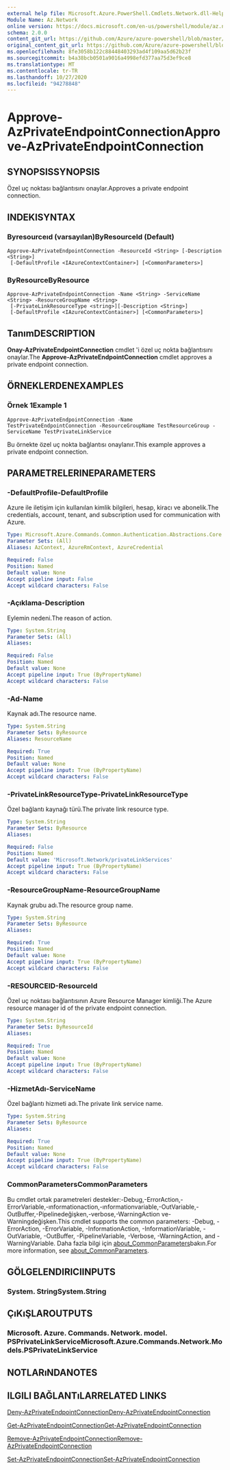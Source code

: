 ```yaml
---
external help file: Microsoft.Azure.PowerShell.Cmdlets.Network.dll-Help.xml
Module Name: Az.Network
online version: https://docs.microsoft.com/en-us/powershell/module/az.network/approve-azprivateendpointconnection
schema: 2.0.0
content_git_url: https://github.com/Azure/azure-powershell/blob/master/src/Network/Network/help/Approve-AzPrivateEndpointConnection.md
original_content_git_url: https://github.com/Azure/azure-powershell/blob/master/src/Network/Network/help/Approve-AzPrivateEndpointConnection.md
ms.openlocfilehash: 8fe3058b122c88448403293ad4f109aa5d62b23f
ms.sourcegitcommit: b4a38bcb0501a9016a4998efd377aa75d3ef9ce8
ms.translationtype: MT
ms.contentlocale: tr-TR
ms.lasthandoff: 10/27/2020
ms.locfileid: "94278848"
---
```

# <span data-ttu-id="18372-101">Approve-AzPrivateEndpointConnection</span><span class="sxs-lookup"><span data-stu-id="18372-101">Approve-AzPrivateEndpointConnection</span></span>

## <span data-ttu-id="18372-102">SYNOPSIS</span><span class="sxs-lookup"><span data-stu-id="18372-102">SYNOPSIS</span></span>
<span data-ttu-id="18372-103">Özel uç noktası bağlantısını onaylar.</span><span class="sxs-lookup"><span data-stu-id="18372-103">Approves a private endpoint connection.</span></span>

## <span data-ttu-id="18372-104">INDEKI</span><span class="sxs-lookup"><span data-stu-id="18372-104">SYNTAX</span></span>

### <span data-ttu-id="18372-105">Byresourceıd (varsayılan)</span><span class="sxs-lookup"><span data-stu-id="18372-105">ByResourceId (Default)</span></span>
```
Approve-AzPrivateEndpointConnection -ResourceId <String> [-Description <String>]
 [-DefaultProfile <IAzureContextContainer>] [<CommonParameters>]
```

### <span data-ttu-id="18372-106">ByResource</span><span class="sxs-lookup"><span data-stu-id="18372-106">ByResource</span></span>
```
Approve-AzPrivateEndpointConnection -Name <String> -ServiceName <String> -ResourceGroupName <String>
 [-PrivateLinkResourceType <string>][-Description <String>]
 [-DefaultProfile <IAzureContextContainer>] [<CommonParameters>]
```

## <span data-ttu-id="18372-107">Tanım</span><span class="sxs-lookup"><span data-stu-id="18372-107">DESCRIPTION</span></span>
<span data-ttu-id="18372-108">**Onay-AzPrivateEndpointConnection** cmdlet 'i özel uç nokta bağlantısını onaylar.</span><span class="sxs-lookup"><span data-stu-id="18372-108">The **Approve-AzPrivateEndpointConnection** cmdlet approves a private endpoint connection.</span></span>

## <span data-ttu-id="18372-109">ÖRNEKLERDEN</span><span class="sxs-lookup"><span data-stu-id="18372-109">EXAMPLES</span></span>

### <span data-ttu-id="18372-110">Örnek 1</span><span class="sxs-lookup"><span data-stu-id="18372-110">Example 1</span></span>
```
Approve-AzPrivateEndpointConnection -Name TestPrivateEndpointConnection -ResourceGroupName TestResourceGroup -ServiceName TestPrivateLinkService
```

<span data-ttu-id="18372-111">Bu örnekte özel uç nokta bağlantısı onaylanır.</span><span class="sxs-lookup"><span data-stu-id="18372-111">This example approves a private endpoint connection.</span></span>

## <span data-ttu-id="18372-112">PARAMETRELERINE</span><span class="sxs-lookup"><span data-stu-id="18372-112">PARAMETERS</span></span>

### <span data-ttu-id="18372-113">-DefaultProfile</span><span class="sxs-lookup"><span data-stu-id="18372-113">-DefaultProfile</span></span>
<span data-ttu-id="18372-114">Azure ile iletişim için kullanılan kimlik bilgileri, hesap, kiracı ve abonelik.</span><span class="sxs-lookup"><span data-stu-id="18372-114">The credentials, account, tenant, and subscription used for communication with Azure.</span></span>

```yaml
Type: Microsoft.Azure.Commands.Common.Authentication.Abstractions.Core.IAzureContextContainer
Parameter Sets: (All)
Aliases: AzContext, AzureRmContext, AzureCredential

Required: False
Position: Named
Default value: None
Accept pipeline input: False
Accept wildcard characters: False
```

### <span data-ttu-id="18372-115">-Açıklama</span><span class="sxs-lookup"><span data-stu-id="18372-115">-Description</span></span>
<span data-ttu-id="18372-116">Eylemin nedeni.</span><span class="sxs-lookup"><span data-stu-id="18372-116">The reason of action.</span></span>

```yaml
Type: System.String
Parameter Sets: (All)
Aliases:

Required: False
Position: Named
Default value: None
Accept pipeline input: True (ByPropertyName)
Accept wildcard characters: False
```

### <span data-ttu-id="18372-117">-Ad</span><span class="sxs-lookup"><span data-stu-id="18372-117">-Name</span></span>
<span data-ttu-id="18372-118">Kaynak adı.</span><span class="sxs-lookup"><span data-stu-id="18372-118">The resource name.</span></span>

```yaml
Type: System.String
Parameter Sets: ByResource
Aliases: ResourceName

Required: True
Position: Named
Default value: None
Accept pipeline input: True (ByPropertyName)
Accept wildcard characters: False
```

### <span data-ttu-id="18372-119">-PrivateLinkResourceType</span><span class="sxs-lookup"><span data-stu-id="18372-119">-PrivateLinkResourceType</span></span>
<span data-ttu-id="18372-120">Özel bağlantı kaynağı türü.</span><span class="sxs-lookup"><span data-stu-id="18372-120">The private link resource type.</span></span>

```yaml
Type: System.String
Parameter Sets: ByResource
Aliases:

Required: False
Position: Named
Default value: 'Microsoft.Network/privateLinkServices'
Accept pipeline input: True (ByPropertyName)
Accept wildcard characters: False
```

### <span data-ttu-id="18372-121">-ResourceGroupName</span><span class="sxs-lookup"><span data-stu-id="18372-121">-ResourceGroupName</span></span>
<span data-ttu-id="18372-122">Kaynak grubu adı.</span><span class="sxs-lookup"><span data-stu-id="18372-122">The resource group name.</span></span>

```yaml
Type: System.String
Parameter Sets: ByResource
Aliases:

Required: True
Position: Named
Default value: None
Accept pipeline input: True (ByPropertyName)
Accept wildcard characters: False
```

### <span data-ttu-id="18372-123">-RESOURCEID</span><span class="sxs-lookup"><span data-stu-id="18372-123">-ResourceId</span></span>
<span data-ttu-id="18372-124">Özel uç noktası bağlantısının Azure Resource Manager kimliği.</span><span class="sxs-lookup"><span data-stu-id="18372-124">The Azure resource manager id of the private endpoint connection.</span></span>

```yaml
Type: System.String
Parameter Sets: ByResourceId
Aliases:

Required: True
Position: Named
Default value: None
Accept pipeline input: True (ByPropertyName)
Accept wildcard characters: False
```

### <span data-ttu-id="18372-125">-HizmetAdı</span><span class="sxs-lookup"><span data-stu-id="18372-125">-ServiceName</span></span>
<span data-ttu-id="18372-126">Özel bağlantı hizmeti adı.</span><span class="sxs-lookup"><span data-stu-id="18372-126">The private link service name.</span></span>

```yaml
Type: System.String
Parameter Sets: ByResource
Aliases:

Required: True
Position: Named
Default value: None
Accept pipeline input: True (ByPropertyName)
Accept wildcard characters: False
```


### <span data-ttu-id="18372-127">CommonParameters</span><span class="sxs-lookup"><span data-stu-id="18372-127">CommonParameters</span></span>
<span data-ttu-id="18372-128">Bu cmdlet ortak parametreleri destekler:-Debug,-ErrorAction,-ErrorVariable,-ınformationaction,-ınformationvariable,-OutVariable,-OutBuffer,-Pipelinedeğişken,-verbose,-WarningAction ve-Warningdeğişken.</span><span class="sxs-lookup"><span data-stu-id="18372-128">This cmdlet supports the common parameters: -Debug, -ErrorAction, -ErrorVariable, -InformationAction, -InformationVariable, -OutVariable, -OutBuffer, -PipelineVariable, -Verbose, -WarningAction, and -WarningVariable.</span></span> <span data-ttu-id="18372-129">Daha fazla bilgi için [about_CommonParameters](http://go.microsoft.com/fwlink/?LinkID=113216)bakın.</span><span class="sxs-lookup"><span data-stu-id="18372-129">For more information, see [about_CommonParameters](http://go.microsoft.com/fwlink/?LinkID=113216).</span></span>

## <span data-ttu-id="18372-130">GÖLGELENDIRICI</span><span class="sxs-lookup"><span data-stu-id="18372-130">INPUTS</span></span>

### <span data-ttu-id="18372-131">System. String</span><span class="sxs-lookup"><span data-stu-id="18372-131">System.String</span></span>

## <span data-ttu-id="18372-132">ÇıKıŞLAR</span><span class="sxs-lookup"><span data-stu-id="18372-132">OUTPUTS</span></span>

### <span data-ttu-id="18372-133">Microsoft. Azure. Commands. Network. model. PSPrivateLinkService</span><span class="sxs-lookup"><span data-stu-id="18372-133">Microsoft.Azure.Commands.Network.Models.PSPrivateLinkService</span></span>

## <span data-ttu-id="18372-134">NOTLARıNDA</span><span class="sxs-lookup"><span data-stu-id="18372-134">NOTES</span></span>

## <span data-ttu-id="18372-135">ILGILI BAĞLANTıLAR</span><span class="sxs-lookup"><span data-stu-id="18372-135">RELATED LINKS</span></span>

[<span data-ttu-id="18372-136">Deny-AzPrivateEndpointConnection</span><span class="sxs-lookup"><span data-stu-id="18372-136">Deny-AzPrivateEndpointConnection</span></span>](./Deny-AzPrivateEndpointConnection.md)

[<span data-ttu-id="18372-137">Get-AzPrivateEndpointConnection</span><span class="sxs-lookup"><span data-stu-id="18372-137">Get-AzPrivateEndpointConnection</span></span>](./Get-AzPrivateEndpointConnection.md)

[<span data-ttu-id="18372-138">Remove-AzPrivateEndpointConnection</span><span class="sxs-lookup"><span data-stu-id="18372-138">Remove-AzPrivateEndpointConnection</span></span>](./Remove-AzPrivateEndpointConnection.md)

[<span data-ttu-id="18372-139">Set-AzPrivateEndpointConnection</span><span class="sxs-lookup"><span data-stu-id="18372-139">Set-AzPrivateEndpointConnection</span></span>](./Set-AzPrivateEndpointConnection.md)